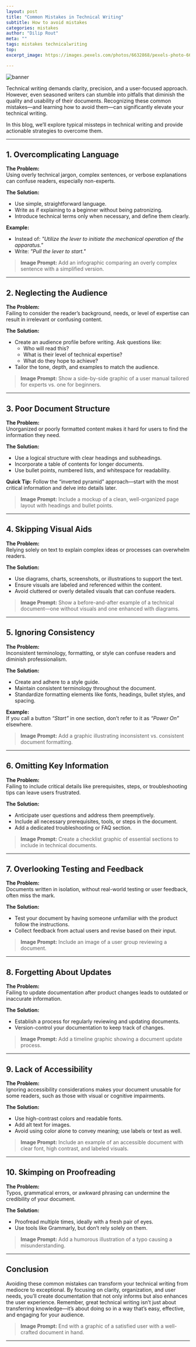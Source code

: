 ```yaml
---
layout: post
title: "Common Mistakes in Technical Writing"
subtitle: How to avoid mistakes
categories: mistakes
author: "Dilip Rout"
meta: ""
tags: mistakes technicalwriting
top: 
excerpt_image: https://images.pexels.com/photos/6632868/pexels-photo-6632868.jpeg

---
```

![banner](https://images.pexels.com/photos/6632868/pexels-photo-6632868.jpeg)

Technical writing demands clarity, precision, and a user-focused approach. However, even seasoned writers can stumble into pitfalls that diminish the quality and usability of their documents. Recognizing these common mistakes—and learning how to avoid them—can significantly elevate your technical writing. 

In this blog, we’ll explore typical missteps in technical writing and provide actionable strategies to overcome them.

---

## 1. Overcomplicating Language

**The Problem:**  
Using overly technical jargon, complex sentences, or verbose explanations can confuse readers, especially non-experts.

**The Solution:**  
- Use simple, straightforward language.  
- Write as if explaining to a beginner without being patronizing.  
- Introduce technical terms only when necessary, and define them clearly.

**Example:**  
- Instead of: *"Utilize the lever to initiate the mechanical operation of the apparatus."*  
- Write: *"Pull the lever to start."*

> **Image Prompt:** Add an infographic comparing an overly complex sentence with a simplified version.

---

## 2. Neglecting the Audience

**The Problem:**  
Failing to consider the reader’s background, needs, or level of expertise can result in irrelevant or confusing content.  

**The Solution:**  
- Create an audience profile before writing. Ask questions like:  
  - Who will read this?  
  - What is their level of technical expertise?  
  - What do they hope to achieve?  
- Tailor the tone, depth, and examples to match the audience.

> **Image Prompt:** Show a side-by-side graphic of a user manual tailored for experts vs. one for beginners.

---

## 3. Poor Document Structure

**The Problem:**  
Unorganized or poorly formatted content makes it hard for users to find the information they need.  

**The Solution:**  
- Use a logical structure with clear headings and subheadings.  
- Incorporate a table of contents for longer documents.  
- Use bullet points, numbered lists, and whitespace for readability.

**Quick Tip:** Follow the “inverted pyramid” approach—start with the most critical information and delve into details later.

> **Image Prompt:** Include a mockup of a clean, well-organized page layout with headings and bullet points.

---

## 4. Skipping Visual Aids

**The Problem:**  
Relying solely on text to explain complex ideas or processes can overwhelm readers.  

**The Solution:**  
- Use diagrams, charts, screenshots, or illustrations to support the text.  
- Ensure visuals are labeled and referenced within the content.  
- Avoid cluttered or overly detailed visuals that can confuse readers.  

> **Image Prompt:** Show a before-and-after example of a technical document—one without visuals and one enhanced with diagrams.

---

## 5. Ignoring Consistency

**The Problem:**  
Inconsistent terminology, formatting, or style can confuse readers and diminish professionalism.  

**The Solution:**  
- Create and adhere to a style guide.  
- Maintain consistent terminology throughout the document.  
- Standardize formatting elements like fonts, headings, bullet styles, and spacing.

**Example:**  
If you call a button *“Start”* in one section, don’t refer to it as *“Power On”* elsewhere.

> **Image Prompt:** Add a graphic illustrating inconsistent vs. consistent document formatting.

---

## 6. Omitting Key Information

**The Problem:**  
Failing to include critical details like prerequisites, steps, or troubleshooting tips can leave users frustrated.  

**The Solution:**  
- Anticipate user questions and address them preemptively.  
- Include all necessary prerequisites, tools, or steps in the document.  
- Add a dedicated troubleshooting or FAQ section.

> **Image Prompt:** Create a checklist graphic of essential sections to include in technical documents.

---

## 7. Overlooking Testing and Feedback

**The Problem:**  
Documents written in isolation, without real-world testing or user feedback, often miss the mark.  

**The Solution:**  
- Test your document by having someone unfamiliar with the product follow the instructions.  
- Collect feedback from actual users and revise based on their input.  

> **Image Prompt:** Include an image of a user group reviewing a document.

---

## 8. Forgetting About Updates

**The Problem:**  
Failing to update documentation after product changes leads to outdated or inaccurate information.  

**The Solution:**  
- Establish a process for regularly reviewing and updating documents.  
- Version-control your documentation to keep track of changes.

> **Image Prompt:** Add a timeline graphic showing a document update process.

---

## 9. Lack of Accessibility

**The Problem:**  
Ignoring accessibility considerations makes your document unusable for some readers, such as those with visual or cognitive impairments.  

**The Solution:**  
- Use high-contrast colors and readable fonts.  
- Add alt text for images.  
- Avoid using color alone to convey meaning; use labels or text as well.  

> **Image Prompt:** Include an example of an accessible document with clear font, high contrast, and labeled visuals.

---

## 10. Skimping on Proofreading

**The Problem:**  
Typos, grammatical errors, or awkward phrasing can undermine the credibility of your document.  

**The Solution:**  
- Proofread multiple times, ideally with a fresh pair of eyes.  
- Use tools like Grammarly, but don’t rely solely on them.  

> **Image Prompt:** Add a humorous illustration of a typo causing a misunderstanding.

---

## Conclusion

Avoiding these common mistakes can transform your technical writing from mediocre to exceptional. By focusing on clarity, organization, and user needs, you’ll create documentation that not only informs but also enhances the user experience. Remember, great technical writing isn’t just about transferring knowledge—it’s about doing so in a way that’s easy, effective, and engaging for your audience.

> **Image Prompt:** End with a graphic of a satisfied user with a well-crafted document in hand.

---
